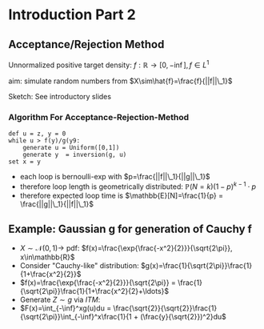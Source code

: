 # Introduction Part 2

## Acceptance/Rejection Method

Unnormalized positive target density: $f:\mathbb{R}\to[0,-\inf], f\in L^1$

aim: simulate random numbers from $X\sim\hat{f}=\frac{f}{||f||\_1}$

Sketch: See introductory slides


### Algorithm For Acceptance-Rejection-Method

```python3
def u = z, y = 0
while u > f(y)/g(y9:
    generate u = Uniform([0,1])
    generate y  = inversion(g, u)
set x = y
```
* each loop is bernoulli-exp with $p=\frac{||f||\_1}{||g||\_1}$
* therefore loop length is geometrically distributed: $\mathbb{P}(N=k)(1-p)^{k-1}\cdot p$
* therefore expected loop time is $\mathbb{E}[N]=\frac{1}{p} = \frac{||g||\_1}{||f||\_1}$

## Example: Gaussian g for generation of Cauchy f

* $X\sim\mathcal{N}(0,1) \to$ pdf: $f(x)=\frac{\exp{\frac{-x^2}{2}}}{\sqrt{2\pi}}, x\in\mathbb{R}$
* Consider "Cauchy-like" distribution: $g(x)=\frac{1}{\sqrt{2\pi}}\frac{1}{1+\frac{x^2}{2}}$
* $f(x)=\frac{\exp{\frac{-x^2}{2}}}{\sqrt{2\pi}} = \frac{1}{\sqrt{2\pi}}\frac{1}{1+\frac{x^2}{2}+\ldots}$
* Generate $Z\sim g$ via _ITM_:
* $F(x)=\int_{-\inf}^xg(u)du = \frac{\sqrt{2}}{\sqrt{2}}\frac{1}{\sqrt{2\pi}}\int_{-\inf}^x\frac{1}{1 + (\frac{y}{\sqrt{2}})^2}du$

